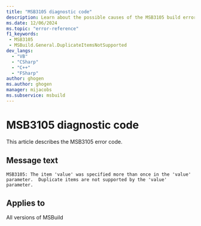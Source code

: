 ```yaml
---
title: "MSB3105 diagnostic code"
description: Learn about the possible causes of the MSB3105 build error, and get troubleshooting tips.
ms.date: 12/06/2024
ms.topic: "error-reference"
f1_keywords:
 - MSB3105
 - MSBuild.General.DuplicateItemsNotSupported
dev_langs:
  - "VB"
  - "CSharp"
  - "C++"
  - "FSharp"
author: ghogen
ms.author: ghogen
manager: mijacobs
ms.subservice: msbuild
---
```


# MSB3105 diagnostic code

<!-- :::ErrorDefinitionDescription::: -->
<!-- :::editable-content name="introDescription"::: -->
This article describes the MSB3105 error code.
<!-- :::editable-content-end::: -->

## Message text

`MSB3105: The item 'value' was specified more than once in the 'value' parameter.  Duplicate items are not supported by the 'value' parameter.`

<!-- :::editable-content name="postOutputDescription"::: -->
<!--
{StrBegin="MSB3105: "}
-->
<!-- :::editable-content-end::: -->
<!-- :::ErrorDefinitionDescription-end::: -->

## Applies to

All versions of MSBuild
